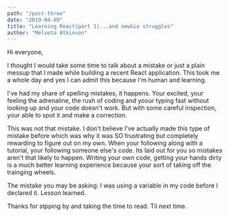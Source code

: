 ```yaml
---
path: "/post-three"
date: "2019-04-09"
title: "Learning React(part 1)...and newbie struggles"
author: "Melveta Atkinson"
---
```


Hi everyone,

I thought I would take some time to talk about a mistake or just a plain messup that I made while building a recent React application. This took me a whole day and yes I can admit this because I'm human and learning. 

I've had my share of spelling mistakes, it happens. Your excited, your feeling the adrenaline, the rush of coding and yoour typing fast without looking up and your code doesn't work. But with some careful inspection, your able to spot it and make a correction.

This was not that mistake. I don't believe I've actually made this type of mistake before which was why it was SO frustrating but completely rewarding to figure out on my own. When your following along with a tutorial, your following someone else's code. Its laid out for you so mistakes aren't that likely to happen. Writing your own code, getting your hands dirty is a much better learning experience because your sort of taking off the trainging wheels.

The mistake you may be asking: I was using a variable in my code before I declared it. Lesson learned.

Thanks for stpping by and taking the time to read. Til next time.